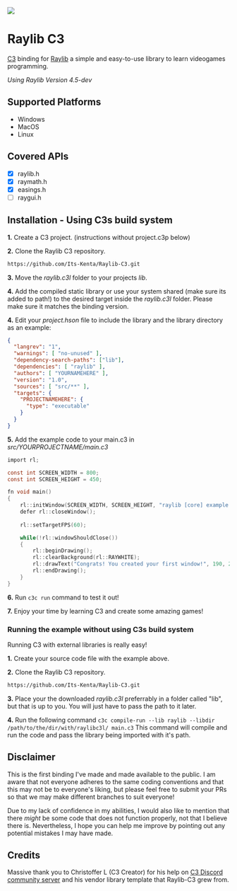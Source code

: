 <a href="http://www.c3-lang.org/"><img style="vertical-align:middle" src=https://i.imgur.com/jtVwIgz.png></a>
# Raylib C3

[C3](http://www.c3-lang.org/) binding for [Raylib](http://www.raylib.com/) a simple and easy-to-use library to learn videogames programming.

*Using Raylib Version 4.5-dev*

## Supported Platforms
- Windows
- MacOS
- Linux

## Covered APIs
- [X] raylib.h
- [X] raymath.h
- [X] easings.h
- [ ] raygui.h 

## Installation - Using C3s build system
**1.** Create a C3 project. (instructions without project.c3p below)

**2.** Clone the Raylib C3 repository.
```bash
https://github.com/Its-Kenta/Raylib-C3.git
```

**3.** Move the *raylib.c3l* folder to your projects *lib*.

**4.** Add the compiled static library or use your system shared (make sure its added to path!) to the desired target inside the *raylib.c3l* folder. Please make sure it matches the binding version.

**4.** Edit your *project.hson* file to include the library and the library directory as an example:
```json
{
  "langrev": "1",
  "warnings": [ "no-unused" ],
  "dependency-search-paths": ["lib"],
  "dependencies": [ "raylib" ],
  "authors": [ "YOURNAMEHERE" ],
  "version": "1.0",
  "sources": [ "src/**" ],
  "targets": {
    "PROJECTNAMEHERE": {
      "type": "executable"
    }
  }
}

```

**5.** Add the example code to your main.c3 in *src/YOURPROJECTNAME/main.c3*
```c
import rl;

const int SCREEN_WIDTH = 800;
const int SCREEN_HEIGHT = 450;

fn void main()
{
    rl::initWindow(SCREEN_WIDTH, SCREEN_HEIGHT, "raylib [core] example - basic window");
    defer rl::closeWindow();
    
    rl::setTargetFPS(60);

    while(!rl::windowShouldClose())
    {
        rl::beginDrawing();
        rl::clearBackground(rl::RAYWHITE);
        rl::drawText("Congrats! You created your first window!", 190, 200, 20, rl::LIGHTGRAY);
        rl::endDrawing();
    }
}
```

**6.** Run `c3c run` command to test it out!

**7.** Enjoy your time by learning C3 and create some amazing games!

### Running the example without using C3s build system
Running C3 with external libraries is really easy!

**1.** Create your source code file with the example above.

**2.** Clone the Raylib C3 repository.
```bash
https://github.com/Its-Kenta/Raylib-C3.git
```

**3.** Place your the downloaded *raylib.c3l* preferrably in a folder called "lib", but that is up to you. You will just have to pass the path to it later.

**4.** Run the following command `c3c compile-run --lib raylib --libdir /path/to/the/dir/with/raylibc3l/ main.c3`
This command will compile and run the code and pass the library being imported with it's path.


## Disclaimer
This is the first binding I've made and made available to the public.
I am aware that not everyone adheres to the same coding conventions and that this may not be to everyone's liking, but please feel free to submit your PRs so that we may make different branches to suit everyone!

Due to my lack of confidence in my abilities, I would also like to mention that there *might* be some code that does not function properly, not that I believe there is. Nevertheless, I hope you can help me improve by pointing out any potential mistakes I may have made. 

## Credits
Massive thank you to Christoffer L (C3 Creator) for his help on [C3 Discord community server](https://discord.gg/UWUTtUGJBT) and his vendor library template that Raylib-C3 grew from.
